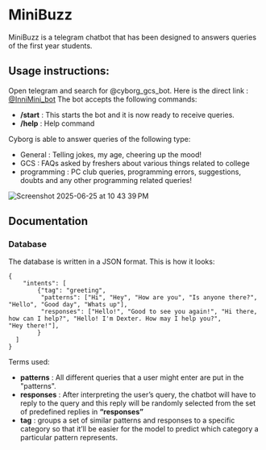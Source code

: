 # MiniBuzz
MiniBuzz is a telegram chatbot that has been designed to answers queries of the first year students. 

## Usage instructions:

Open telegram and search for @cyborg_gcs_bot.  Here is the direct link : [@InniMini_bot](https://t.me/InniMini_bot)
The bot accepts the following commands:

- **/start** : This starts the bot and it is now ready to receive queries.
- **/help** : Help command

Cyborg is able to answer queries of the following type:

- General : Telling jokes, my age, cheering up the mood!
- GCS : FAQs asked by freshers about various things related to college
- programming : PC club queries, programming errors, suggestions, doubts and any other programming related queries!


![Screenshot 2025-06-25 at 10 43 39 PM](https://github.com/user-attachments/assets/11807894-71f2-4541-8e25-6372e614cf80)





## Documentation

### Database

The database is written in a JSON format.  This is how it looks:

```
{
	"intents": [
        {"tag": "greeting",
         "patterns": ["Hi", "Hey", "How are you", "Is anyone there?", "Hello", "Good day", "Whats up"],
         "responses": ["Hello!", "Good to see you again!", "Hi there, how can I help?", "Hello! I'm Dexter. How may I help you?", 						"Hey there!"],
        }
  ]
}
```

Terms used:

- **patterns** : All different queries that a user might enter are put in the "patterns".
- **responses** : After interpreting the user’s query, the chatbot will have to reply to the query and this reply will be randomly selected from the set of predefined replies in **“responses”**
- **tag** : groups a set of similar patterns and responses to a specific category so that it’ll be easier for the model to predict which category a particular pattern represents.
